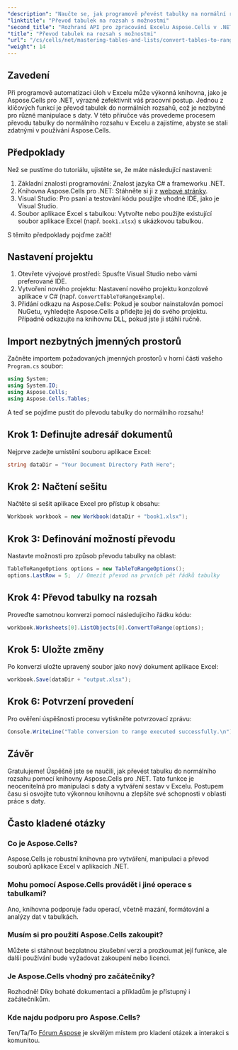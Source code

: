 ```yaml
---
"description": "Naučte se, jak programově převést tabulky na normální rozsahy v Excelu. Ať už jste zkušený vývojář nebo začátečník, tento tutoriál vám poskytne podrobný návod."
"linktitle": "Převod tabulek na rozsah s možnostmi"
"second_title": "Rozhraní API pro zpracování Excelu Aspose.Cells v .NET"
"title": "Převod tabulek na rozsah s možnostmi"
"url": "/cs/cells/net/mastering-tables-and-lists/convert-tables-to-range-with-options/"
"weight": 14
---
```


## Zavedení

Při programově automatizaci úloh v Excelu může výkonná knihovna, jako je Aspose.Cells pro .NET, výrazně zefektivnit váš pracovní postup. Jednou z klíčových funkcí je převod tabulek do normálních rozsahů, což je nezbytné pro různé manipulace s daty. V této příručce vás provedeme procesem převodu tabulky do normálního rozsahu v Excelu a zajistíme, abyste se stali zdatnými v používání Aspose.Cells.

## Předpoklady

Než se pustíme do tutoriálu, ujistěte se, že máte následující nastavení:

1. Základní znalosti programování: Znalost jazyka C# a frameworku .NET.
2. Knihovna Aspose.Cells pro .NET: Stáhněte si ji z [webové stránky](https://releases.aspose.com/cells/net/).
3. Visual Studio: Pro psaní a testování kódu použijte vhodné IDE, jako je Visual Studio.
4. Soubor aplikace Excel s tabulkou: Vytvořte nebo použijte existující soubor aplikace Excel (např. `book1.xlsx`) s ukázkovou tabulkou.

S těmito předpoklady pojďme začít!

## Nastavení projektu

1. Otevřete vývojové prostředí: Spusťte Visual Studio nebo vámi preferované IDE.
2. Vytvoření nového projektu: Nastavení nového projektu konzolové aplikace v C# (např. `ConvertTableToRangeExample`).
3. Přidání odkazu na Aspose.Cells: Pokud je soubor nainstalován pomocí NuGetu, vyhledejte Aspose.Cells a přidejte jej do svého projektu. Případně odkazujte na knihovnu DLL, pokud jste ji stáhli ručně.

## Import nezbytných jmenných prostorů

Začněte importem požadovaných jmenných prostorů v horní části vašeho `Program.cs` soubor:

```csharp
using System;
using System.IO;
using Aspose.Cells;
using Aspose.Cells.Tables;
```

A teď se pojďme pustit do převodu tabulky do normálního rozsahu!

## Krok 1: Definujte adresář dokumentů

Nejprve zadejte umístění souboru aplikace Excel:

```csharp
string dataDir = "Your Document Directory Path Here";
```

## Krok 2: Načtení sešitu

Načtěte si sešit aplikace Excel pro přístup k obsahu:

```csharp
Workbook workbook = new Workbook(dataDir + "book1.xlsx");
```

## Krok 3: Definování možností převodu

Nastavte možnosti pro způsob převodu tabulky na oblast:

```csharp
TableToRangeOptions options = new TableToRangeOptions();
options.LastRow = 5;  // Omezit převod na prvních pět řádků tabulky
```

## Krok 4: Převod tabulky na rozsah

Proveďte samotnou konverzi pomocí následujícího řádku kódu:

```csharp
workbook.Worksheets[0].ListObjects[0].ConvertToRange(options);
```

## Krok 5: Uložte změny

Po konverzi uložte upravený soubor jako nový dokument aplikace Excel:

```csharp
workbook.Save(dataDir + "output.xlsx");
```

## Krok 6: Potvrzení provedení

Pro ověření úspěšnosti procesu vytiskněte potvrzovací zprávu:

```csharp
Console.WriteLine("Table conversion to range executed successfully.\n");
```

## Závěr

Gratulujeme! Úspěšně jste se naučili, jak převést tabulku do normálního rozsahu pomocí knihovny Aspose.Cells pro .NET. Tato funkce je neocenitelná pro manipulaci s daty a vytváření sestav v Excelu. Postupem času si osvojíte tuto výkonnou knihovnu a zlepšíte své schopnosti v oblasti práce s daty.

## Často kladené otázky

### Co je Aspose.Cells?  
Aspose.Cells je robustní knihovna pro vytváření, manipulaci a převod souborů aplikace Excel v aplikacích .NET.

### Mohu pomocí Aspose.Cells provádět i jiné operace s tabulkami?  
Ano, knihovna podporuje řadu operací, včetně mazání, formátování a analýzy dat v tabulkách.

### Musím si pro použití Aspose.Cells zakoupit?  
Můžete si stáhnout bezplatnou zkušební verzi a prozkoumat její funkce, ale další používání bude vyžadovat zakoupení nebo licenci.

### Je Aspose.Cells vhodný pro začátečníky?  
Rozhodně! Díky bohaté dokumentaci a příkladům je přístupný i začátečníkům.

### Kde najdu podporu pro Aspose.Cells?  
Ten/Ta/To [Fórum Aspose](https://forum.aspose.com/c/cells/9) je skvělým místem pro kladení otázek a interakci s komunitou.